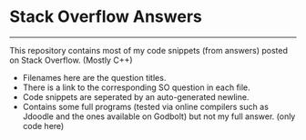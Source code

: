 # Stack Overflow Answers
---

This repository contains most of my code snippets (from answers) posted on Stack Overflow. (Mostly C++) <br>
- Filenames here are the question titles. 
- There is a link to the corresponding SO question in each file.
- Code snippets are seperated by an auto-generated newline.
- Contains some full programs (tested via online compilers such as Jdoodle and the ones available on Godbolt) but not my full answer. (only code here)
